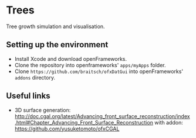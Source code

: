 # Trees

Tree growth simulation and visualisation.

## Setting up the environment

* Install Xcode and download openFrameworks.
* Clone the repository into openframeworks' `apps/myApps` folder.
* Clone `https://github.com/braitsch/ofxDatGui` into openFrameworks' `addons` directory.

## Useful links

* 3D surface generation: http://doc.cgal.org/latest/Advancing_front_surface_reconstruction/index.html#Chapter_Advancing_Front_Surface_Reconstruction with addon: https://github.com/yusuketomoto/ofxCGAL
